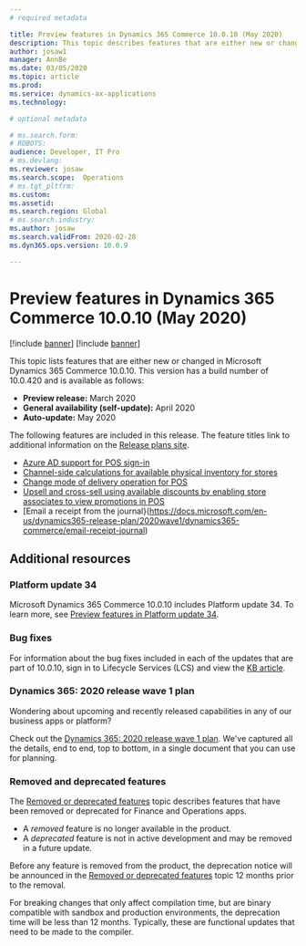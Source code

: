 ```yaml
---
# required metadata

title: Preview features in Dynamics 365 Commerce 10.0.10 (May 2020)
description: This topic describes features that are either new or changed in Dynamics 365 Commerce 10.0.10. 
author: josaw1
manager: AnnBe
ms.date: 03/05/2020
ms.topic: article
ms.prod: 
ms.service: dynamics-ax-applications
ms.technology: 

# optional metadata

# ms.search.form: 
# ROBOTS: 
audience: Developer, IT Pro
# ms.devlang: 
ms.reviewer: josaw
ms.search.scope:  Operations
# ms.tgt_pltfrm: 
ms.custom: 
ms.assetid: 
ms.search.region: Global
# ms.search.industry: 
ms.author: josaw
ms.search.validFrom: 2020-02-28 
ms.dyn365.ops.version: 10.0.9

---
```

# Preview features in Dynamics 365 Commerce 10.0.10 (May 2020)

[!include [banner](../includes/banner.md)]
[!include [banner](../includes/preview-banner.md)]


This topic lists features that are either new or changed in Microsoft Dynamics 365 Commerce 10.0.10. This version has a build number of 10.0.420 and is available as follows:

- **Preview release:** March 2020
- **General availability (self-update):** April 2020
- **Auto-update:** May 2020

The following features are included in this release. The feature titles link to additional information on the [Release plans site](https://docs.microsoft.com/dynamics365-release-plan/2020wave1/).

- [Azure AD support for POS sign-in](https://docs.microsoft.com/dynamics365-release-plan/2020wave1/dynamics365-commerce/aad-support-pos-logon)
- [Channel-side calculations for available physical inventory for stores](https://docs.microsoft.com/dynamics365-release-plan/2020wave1/dynamics365-commerce/channel-side-calculations-physical-inventory-stores)
- [Change mode of delivery operation for POS](https://docs.microsoft.com/dynamics365-release-plan/2020wave1/dynamics365-commerce/change-mode-delivery-operation-pos)
- [Upsell and cross-sell using available discounts by enabling store associates to view promotions in POS](https://docs.microsoft.com/dynamics365-release-plan/2020wave1/dynamics365-commerce/up-sell-cross-sell-using-discounts-enabling-store-associates-view-promotions-point-sale-pos.)
- [Email a receipt from the journal}(https://docs.microsoft.com/en-us/dynamics365-release-plan/2020wave1/dynamics365-commerce/email-receipt-journal)


## Additional resources

### Platform update 34

Microsoft Dynamics 365 Commerce 10.0.10 includes Platform update 34. To learn more, see [Preview features in Platform update 34](../../fin-ops-core/dev-itpro/get-started/whats-new-platform-update-34.md).


### Bug fixes 
For information about the bug fixes included in each of the updates that are part of 10.0.10, sign in to Lifecycle Services (LCS) and view the [KB article](https://nam06.safelinks.protection.outlook.com/?url=https%3A%2F%2Ffix.lcs.dynamics.com%2FIssue%2FDetails%3FbugId%3D424137%26dbType%3D3%26qc%3Dbf63d49dcc96e51eb42ac1dd66c6c5e5d7548f1e176f729e324ea3353b9860cb&data=02%7C01%7Cjosaw%40microsoft.com%7Cb0c34b69bc614f25c20108d7c115dae9%7C72f988bf86f141af91ab2d7cd011db47%7C1%7C0%7C637190171921345107&sdata=2BCd%2FgirasiXcbkuwDX%2Bn%2BhI9oVB9e16cYYOZYnyuPw%3D&reserved=0).


### Dynamics 365: 2020 release wave 1 plan

Wondering about upcoming and recently released capabilities in any of our business apps or platform?

Check out the [Dynamics 365: 2020 release wave 1 plan](https://docs.microsoft.com/dynamics365-release-plan/2020wave1/index). We've captured all the details, end to end, top to bottom, in a single document that you can use for planning.

### Removed and deprecated features

The [Removed or deprecated features](../../fin-ops-core/dev-itpro/migration-upgrade/deprecated-features.md) topic describes features that have been removed or deprecated for Finance and Operations apps.

- A *removed* feature is no longer available in the product.
- A *deprecated* feature is not in active development and may be removed in a future update.

Before any feature is removed from the product, the deprecation notice will be announced in the [Removed or deprecated features](../../fin-ops-core/dev-itpro/migration-upgrade/deprecated-features.md) topic 12 months prior to the removal.

For breaking changes that only affect compilation time, but are binary compatible with sandbox and production environments, the deprecation time will be less than 12 months. Typically, these are functional updates that need to be made to the compiler.
